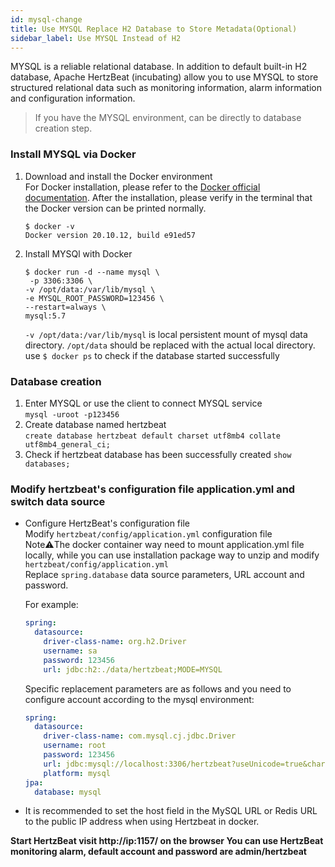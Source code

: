 ```yaml
---
id: mysql-change  
title: Use MYSQL Replace H2 Database to Store Metadata(Optional)     
sidebar_label: Use MYSQL Instead of H2
---
```


MYSQL is a reliable relational database. In addition to default built-in H2 database, Apache HertzBeat (incubating) allow you to use MYSQL to store structured relational data such as monitoring information, alarm information and configuration information.

> If you have the MYSQL environment, can be directly to database creation step.

### Install MYSQL via Docker

1. Download and install the Docker environment   
   For Docker installation, please refer to the [Docker official documentation](https://docs.docker.com/get-docker/).
   After the installation, please verify in the terminal that the Docker version can be printed normally.

   ```
   $ docker -v
   Docker version 20.10.12, build e91ed57
   ```
2. Install MYSQl with Docker

   ```
   $ docker run -d --name mysql \
    -p 3306:3306 \
   -v /opt/data:/var/lib/mysql \
   -e MYSQL_ROOT_PASSWORD=123456 \
   --restart=always \
   mysql:5.7
   ```

   `-v /opt/data:/var/lib/mysql` is local persistent mount of mysql data directory. `/opt/data` should be replaced with the actual local directory.          
   use ```$ docker ps``` to check if the database started successfully

### Database creation

1. Enter MYSQL or use the client to connect MYSQL service   
   `mysql -uroot -p123456`
2. Create database named hertzbeat    
   `create database hertzbeat default charset utf8mb4 collate utf8mb4_general_ci;`
3. Check if hertzbeat database has been successfully created
   `show databases;`

### Modify hertzbeat's configuration file application.yml and switch data source

- Configure HertzBeat's configuration file  
  Modify `hertzbeat/config/application.yml` configuration file  
  Note⚠️The docker container way need to mount application.yml file locally, while you can use installation package way to unzip and modify `hertzbeat/config/application.yml`  
  Replace `spring.database` data source parameters, URL account and password.

  For example:

  ```yaml
  spring:
    datasource:
      driver-class-name: org.h2.Driver
      username: sa
      password: 123456
      url: jdbc:h2:./data/hertzbeat;MODE=MYSQL
  ```

  Specific replacement parameters are as follows and you need to configure account according to the mysql environment:

  ```yaml
  spring:
    datasource:
      driver-class-name: com.mysql.cj.jdbc.Driver
      username: root
      password: 123456
      url: jdbc:mysql://localhost:3306/hertzbeat?useUnicode=true&characterEncoding=utf-8&useSSL=false
      platform: mysql
  jpa:
    database: mysql
  ```
- It is recommended to set the host field in the MySQL URL or Redis URL to the public IP address when using Hertzbeat in docker.

**Start HertzBeat  visit http://ip:1157/ on the browser  You can use HertzBeat monitoring alarm, default account and password are admin/hertzbeat**
